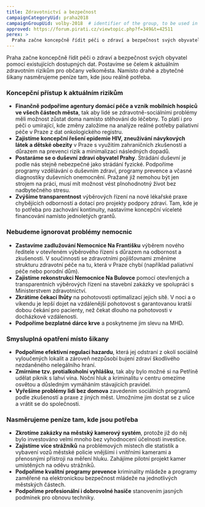 ```yaml
---
title: Zdravotnictví a bezpečnost 
campaignCategoryUid: praha2018
campaignGroupUid: volby-2018  # identifier of the group, to be used in program point
approved: https://forum.pirati.cz/viewtopic.php?f=349&t=42511
perex: >
  Praha začne koncepčně řídit péči o zdraví a bezpečnost svých obyvatel pomocí existujících dostupných dat. Postavíme se čelem k aktuálním zdravotním rizikům pro občany velkoměsta. Namísto drahé a zbytečné šikany nasměrujeme peníze tam, kde jsou reálně potřeba.
---
```


Praha začne koncepčně řídit péči o zdraví a bezpečnost svých obyvatel pomocí
existujících dostupných dat. Postavíme se čelem k aktuálním zdravotním rizikům pro
občany velkoměsta. Namísto drahé a zbytečné šikany nasměrujeme peníze tam, kde
jsou reálně potřeba.

### Koncepční přístup k aktuálním rizikům
* **Finančně podpoříme agentury domácí péče a vznik mobilních hospiců ve
všech částech města**, tak aby lidé se zdravotně-sociálními problémy měli možnost
zůstat doma namísto stěhování do léčebny. To platí i pro péči o umírající, kde změny
založíme na analýze reálné potřeby paliativní péče v Praze z dat onkologického
registru.
* **Zajistíme koncepční řešení epidemie HIV, zneužívání návykových látek a dětské
obezity** v Praze s využitím zahraničních zkušeností a důrazem na prevenci rizik a
minimalizaci následných dopadů.
* **Postaráme se o duševní zdraví obyvatel Prahy**. Strádání duševní je podle nás
stejně nebezpečné jako strádání fyzické. Podpoříme programy vzdělávání o
duševním zdraví, programy prevence a včasné diagnostiky duševních onemocnění.
Pražané již nemohou být jen strojem na práci, musí mít možnost vést plnohodnotný
život bez nadbytečného stresu.
* **Zvýšíme transparentnost** výběrových řízení na nové lékařské praxe chybějících
odborností a dotací pro projekty podpory zdraví. Tam, kde je to potřeba pro
zachování kontinuity, nastavíme koncepční víceleté financování namísto jednoletých
grantů.

### Nebudeme ignorovat problémy nemocnic
* **Zastavíme zadlužování Nemocnice Na Františku** výběrem nového ředitele v
otevřeném výběrového řízení s důrazem na odbornost a zkušenosti. V součinnosti se
zdravotními pojišťovnami změníme strukturu zdravotní péče na tu, která v Praze
chybí (například paliativní péče nebo porodní dům).
* **Zajistíme rekonstrukci Nemocnice Na Bulovce** pomocí otevřených a
transparentních výběrových řízení na stavební zakázky ve spolupráci s Ministerstvem
zdravotnictví.
* **Zkrátíme čekací lhůty** na pohotovosti optimalizací jejich sítě. V noci a o víkendu je
lepší dojet na vzdálenější pohotovost s garantovanou kratší dobou čekání pro
pacienty, než čekat dlouho na pohotovosti v docházkové vzdálenosti.
* **Podpoříme bezplatné dárce krve** a poskytneme jim slevu na MHD.

### Smysluplná opatření místo šikany

* **Podpoříme efektivní regulaci hazardu**, která jej odstraní z okolí sociálně
vyloučených lokalit a zároveň nezpůsobí bujení zdraví škodlivého nezdaněného
nelegálního hraní.
* **Zmírníme tzv. protialkoholní vyhlášku**, tak aby bylo možné si na Petříně udělat
piknik s lahví vína. Noční hluk a kriminalitu v centru omezíme osvětou a důsledným
vymáháním stávajících pravidel.
* **Vyřešíme problémy lidí bez domova** zavedením sociálních programů podle
zkušeností a praxe z jiných měst. Umožníme jim dostat se z ulice a vrátit se do
společnosti.

### Nasměrujeme peníze tam, kde jsou potřeba

* **Zkrotíme zakázky na městský kamerový systém**, protože již do něj bylo
investováno velmi mnoho bez vyhodnocení účelnosti investice.
* **Zajistíme více strážníků** na problémových místech dle statistik a vybavení vozů
městské policie vnějšími i vnitřními kamerami a přenosnými přístroji na měření hluku.
Zahájíme pilotní projekt kamer umístěných na oděvu strážníků.
* **Podpoříme kvalitní programy prevence** kriminality mládeže a programy zaměřené
na elektronickou bezpečnost mládeže na jednotlivých městských částech.
* **Podpoříme profesionální i dobrovolné hasiče** stanovením jasných podmínek pro
obnovu techniky.
